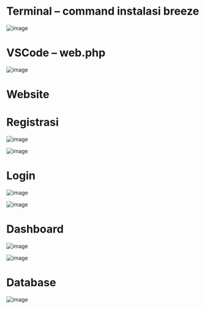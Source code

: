<h1>Terminal – command instalasi breeze</h1>

![image](https://github.com/user-attachments/assets/2ad88d71-5a0e-43de-9c27-57b5c11448e0)

<h1>VSCode – web.php</h1>

![image](https://github.com/user-attachments/assets/78352afe-c3b0-48d6-8864-77949370df1c)

<h1>Website</h1>
<h1>Registrasi</h1>

![image](https://github.com/user-attachments/assets/7391adb2-1f9d-45c7-b466-6699fac8adfe)

![image](https://github.com/user-attachments/assets/b9238953-6359-4c02-89b4-90d6b49e0c53)

<h1>Login</h1>

![image](https://github.com/user-attachments/assets/1025cebb-d5ff-4d76-8d4e-cef1ff3e18cf)

![image](https://github.com/user-attachments/assets/667181ed-7a81-485a-be41-cb6da6ce9250)

<h1>Dashboard</h1>

![image](https://github.com/user-attachments/assets/503b4ca1-9c57-48c7-9055-ecddba062eed)

![image](https://github.com/user-attachments/assets/7d6ee96a-3a78-4125-9161-f96490226422)

<h1>Database</h1>

![image](https://github.com/user-attachments/assets/6316bd12-9d7f-4fd7-a1cc-91038d96344c)
